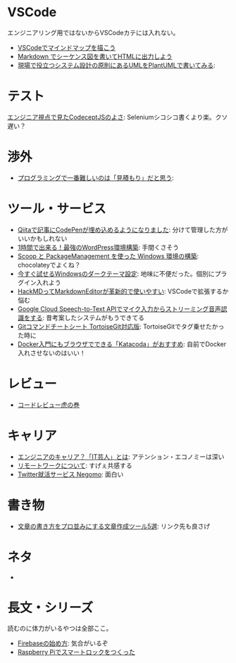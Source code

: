 # VSCode
エンジニアリング用ではないからVSCodeカテには入れない。

- [VSCodeでマインドマップを描こう](https://qiita.com/u-tanick/items/c178a759ab228eb1d64a)
- [Markdown でシーケンス図を書いてHTMLに出力しよう](https://qiita.com/ksh-fthr/items/40ebbcdb67d126ac2202)
- [現場で役立つシステム設計の原則にあるUMLをPlantUMLで書いてみる](https://qiita.com/laqiiz/items/fb7ad9dfb7430dd08455): 

# テスト
[エンジニア視点で見たCodeceptJSのよさ](https://qiita.com/tsuemura/items/fc0c74884cb3c6760a75): Seleniumシコシコ書くより楽。クソ遅い？

# 渉外
- [プログラミングで一番難しいのは「見積もり」だと思う](https://qiita.com/yuno_miyako/items/8678cd542fbb7050e40e): 

# ツール・サービス
- [Qiitaで記事にCodePenが埋め込めるようになりました](https://qiita.com/Qiita/items/edae7417214c8e957f54): 分けて管理した方がいいかもしれない
- [1時間で出来る！最強のWordPress環境構築](https://qiita.com/ryuta69/items/dbb0db5cf7099b7a7cc4): 手間くさそう
- [Scoop と PackageManagement を使った Windows 環境の構築](https://qiita.com/kikuchi_kentaro/items/77793e4a21db6ffdb7cd): chocolateyでよくね？
- [今すぐ試せるWindowsのダークテーマ設定](https://qiita.com/yokoyan/items/a7525235ef002d538dec): 地味に不便だった。個別にプラグイン入れよう
- [HackMDってMarkdownEditorが革新的で使いやすい](https://qiita.com/norinity1103/items/85aa990dbe6582b6d701): VSCodeで拡張するか悩む
- [Google Cloud Speech-to-Text APIでマイク入力からストリーミング音声認識をする](https://qiita.com/hamham/items/3733ac8cd9e3d7b9ccae): 昔考案したシステムがもうできてる
- [Gitコマンドチートシート TortoiseGit対応版](https://qiita.com/tetsurom/items/d83027799e220c0c3998): TortoiseGitでタグ乗せたかった時に
- [Docker入門にもブラウザでできる「Katacoda」がおすすめ](https://qiita.com/hikaru_/items/e69d50e04f904ecf9cc8): 自前でDocker入れさせないのはいい！

# レビュー
- [コードレビュー虎の巻](https://qiita.com/teradonburi/items/2fa475c860d0fb16c0eb)

# キャリア
- [エンジニアのキャリア？「IT芸人」とは](https://qiita.com/masuidrive/items/8d9bb0cfc2096c4eb8db): アテンション・エコノミーは深い
- [リモートワークについて](https://qiita.com/YuichiroMinato/items/a67d0fa8323649ddd9d0): すげぇ共感する
- [Twitter就活サービス Negomo](https://qiita.com/TaKO8Ki/items/f7812f3164e00199bda6): 面白い

# 書き物
- [文章の書き方をプロ並みにする文章作成ツール5選](https://qiita.com/busyoumono99/items/01348bcdd8f40cc392c5#_reference-4c67286ac470033f12fd): リンク先も良さげ

# ネタ
- [](https://qiita.com/TaKO8Ki/items/f7812f3164e00199bda6)

# 長文・シリーズ
読むのに体力がいるやつは全部ここ。
- [Firebaseの始め方](https://qiita.com/kohashi/items/43ea22f61ade45972881): 気合がいるぞ
- [Raspberry Piでスマートロックをつくった](https://qiita.com/undo0530/items/669b6ee6b2277ea64b33)

